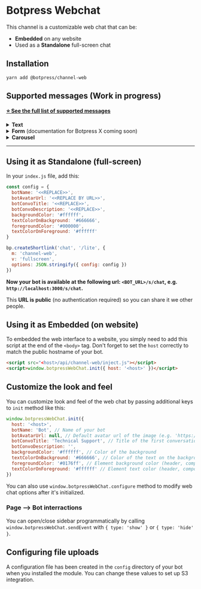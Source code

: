 # Botpress Webchat

This channel is a customizable web chat that can be:

* **Embedded** on any website
* Used as a **Standalone** full-screen chat

## Installation

```
yarn add @botpress/channel-web
```

## Supported messages (Work in progress)

[**⭐ See the full list of supported messages**](https://github.com/botpress/modules/blob/master/channels/botpress-channel-web/src/umm.js)

<details>
    <summary><b>Text</b></summary>

### Example

```js
'#text': data => [
    {
      on: 'webchat',
      typing: true,
      text: data.text,
      markdown: true
    }
]
```

#### `typing` (optional)

Can be `true` to use natural typing speed (based on characters length) or can also be a natural time string (parsed by [`ms module`](https://www.npmjs.com/package/ms)).

#### `markdown` (optional)

Can be `true` to render the text as markdown format. This allows you to include links, bold and italic text.

#### `web-style` (optional)

`web-style` (optional) will pass the arguments as [DOM style](https://www.w3schools.com/jsref/dom_obj_style.asp) properties. This allows you to customize how specific messages look.

```js
web-style: {
  color: "rgb(24, 1, 187)",
  borderLeft: "2px solid rgb(11, 8, 162)",
  padding: "10px",
  fontWeight: "600",
  fontSize: "20px",
  fontFamily: "'Lato', sans-serif" }
```

#### `quick_replies` (optional)

Array of string, with the `<PAYLOAD> Text` format.

```js
quick_replies: data.choices.map(choice => `<${choice.payload}> ${choice.text}`)
```

</details>

<details>
    <summary><b>Form</b> (documentation for Botpress X coming soon)</summary>

##### `content.yml`

```yaml
welcome:
  - text: Hello, world!
    typing: 250ms
    form:
      title: Survey
      id: survey
      elements:
        - input:
            label: Email
            placeholder: Your email
            name: email
            subtype: email
            required: true
        - textarea:
            label: Text
            placeholder: Your text
            name: text
            maxlength: 100
            minlength: 2
```

It's look's like a usually web form. After submitted, you can handle this event with botpress.hear method. For example:

```js
bp.hear({ type: 'form', formId: 'survey' }, (event, next) => {
  // Your code
})
```

You can always catch formId in the hear function, because Id is not an option in the form element. You choose a value to go with your id keys.

```yaml
welcome:
  - text: "Welcome"
    typing: 250ms
    form:
      title: welcome
      id: welcome
      ...
      ...


form-email:
  - text: Provide me your email
    form:
      title: Email
      id: email
      ...
      ...
#
```

in your `bp.hear` function

```js
bp.hear({type:'form',formId:'welcome'},(event,next))=> {} // welcome content
bp.hear({type:'form',formId:'email'},(event,next))=> {} // form-email content
```

###### Form Elements

`input`

Has next attributes: label, name, placeholder, subtype, required, maxlength, minlength, which works like a same attributes in html5 (`subtype` is a same as `type` in html5)

`textarea`

Has a same attributes like `input`, but has no `subtype` attribute

`select`

Has a same attributes like `textarea`, but has no `maxlength` and `minlength` attributes, and has `options` attribute, which contain an option elements.

Example:

```yaml
- select:
    label: Select one item
    name: select
    placeholder: Select one option
    options:
      - option:
          label: "Hindu (Indian) vegetarian"
          value: "hindu"
      - option:
          label: "Strict vegan"
          value: "vegan"
      - option:
          label: "Kosher"
          value: "kosher"
      - option:
          label: "Just put it in a burrito"
          value: "burrito"
```

</details>

<details>
    <summary><b>Carousel</b></summary>

#### `elements` (required)

Array of `element` objects

#### `element.title` (required)

String

#### `element.picture` (optional)

String (URL)

#### `element.subtitle` (optional)

String

#### `element.buttons` (optional)

Object | `{ url: 'string', title: 'string' }`

#### `settings` (optional)

Settings to pass the [`react-slick`](https://github.com/akiran/react-slick) component

</details>

---

## Using it as Standalone (full-screen)

In your `index.js` file, add this:

```js
const config = {
  botName: '<<REPLACE>>',
  botAvatarUrl: '<<REPLACE BY URL>>',
  botConvoTitle: '<<REPLACE>>',
  botConvoDescription: '<<REPLACE>>',
  backgroundColor: '#ffffff',
  textColorOnBackground: '#666666',
  foregroundColor: '#000000',
  textColorOnForeground: '#ffffff'
}

bp.createShortlink('chat', '/lite', {
  m: 'channel-web',
  v: 'fullscreen',
  options: JSON.stringify({ config: config })
})
```

**Now your bot is available at the following url: `<BOT_URL>/s/chat`, e.g. `http://localhost:3000/s/chat`.**

This **URL is public** (no authentication required) so you can share it we other people.

## Using it as Embedded (on website)

To embedded the web interface to a website, you simply need to add this script at the end of the `<body>` tag. Don't forget to set the `host` correctly to match the public hostname of your bot.

```html
<script src="<host>/api/channel-web/inject.js"></script>
<script>window.botpressWebChat.init({ host: '<host>' })</script>
```

## Customize the look and feel

You can customize look and feel of the web chat by passing additional keys to `init` method like this:

```javascript
window.botpressWebChat.init({
  host: '<host>',
  botName: 'Bot', // Name of your bot
  botAvatarUrl: null, // Default avatar url of the image (e.g. 'https://avatars3.githubusercontent.com/u/1315508?v=4&s=400' )
  botConvoTitle: 'Technical Support', // Title of the first conversation with the bot
  botConvoDescription: '',
  backgroundColor: '#ffffff', // Color of the background
  textColorOnBackground: '#666666', // Color of the text on the background
  foregroundColor: '#0176ff', // Element background color (header, composer, button..)
  textColorOnForeground: '#ffffff' // Element text color (header, composer, button..)
})
```

You can also use `window.botpressWebChat.configure` method to modify web chat options after it's initialized.

### Page –> Bot interractions

You can open/close sidebar programmatically by calling `window.botpressWebChat.sendEvent` with `{ type: 'show' }` or `{ type: 'hide' }`.

## Configuring file uploads

A configuration file has been created in the `config` directory of your bot when you installed the module. You can change these values to set up S3 integration.
